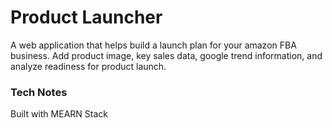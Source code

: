 # Product Launcher

A web application that helps build a launch plan for your amazon FBA business.
Add product image, key sales data, google trend information, and analyze readiness
for product launch.

### Tech Notes

Built with MEARN Stack 
